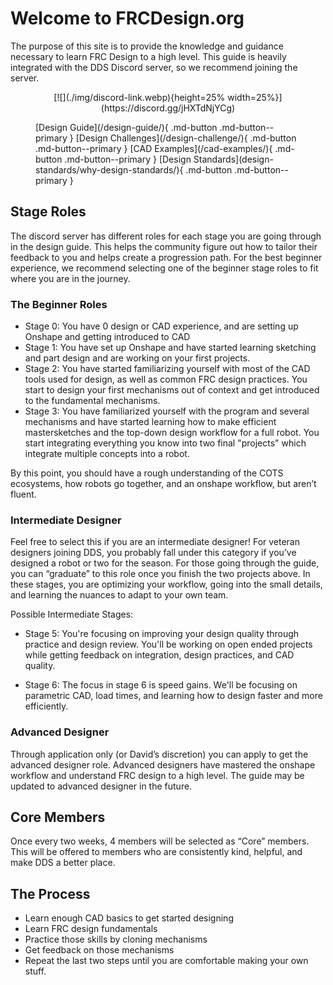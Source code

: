 <meta property="og:title" content="FRCDesign.org">
<meta property="og:description" content="A comprehensive guide to all things FRC Design">
<meta property="og:type" content="website">
<meta property="og:url" content="https://www.frcdesign.org/">
<meta property="og:image" content="https://www.frcdesign.org/img/embed/index.webp">
<meta name="theme-color" content="#4CAE4F">


# Welcome to FRCDesign.org

The purpose of this site is to provide the knowledge and guidance necessary to learn FRC Design to a high level. This guide is heavily integrated with the DDS Discord server, so we recommend joining the server.

<center>[![](./img/discord-link.webp){height=25% width=25%}](https://discord.gg/jHXTdNjYCg)</center>

<figure markdown="span">
    [Design Guide](/design-guide/){ .md-button .md-button--primary }
    [Design Challenges](/design-challenge/){ .md-button .md-button--primary }
    [CAD Examples](/cad-examples/){ .md-button .md-button--primary }
    [Design Standards](design-standards/why-design-standards/){ .md-button .md-button--primary }
</figure>

## Stage Roles
The discord server has different roles for each stage you are going through in the design guide. This helps the community figure out how to tailor their feedback to you and helps create a progression path. For the best beginner experience, we recommend selecting one of the beginner stage roles to fit where you are in the journey.

### **The Beginner Roles**

- Stage 0: You have 0 design or CAD experience, and are setting up Onshape and getting introduced to CAD
- Stage 1: You have set up Onshape and have started learning sketching and part design and are working on your first projects.
- Stage 2: You have started familiarizing yourself with most of the CAD tools used for design, as well as common FRC design practices. You start to design your first mechanisms out of context and get introduced to the fundamental mechanisms.
- Stage 3: You have familiarized yourself with the program and several mechanisms and have started learning how to make efficient mastersketches and the top-down design workflow for a full robot. You start integrating everything you know into two final "projects" which integrate multiple concepts into a robot.

By this point, you should have a rough understanding of the COTS ecosystems, how robots go together, and an onshape workflow, but aren’t fluent.

### **Intermediate Designer**
Feel free to select this if you are an intermediate designer! For veteran designers joining DDS, you probably fall under this category if you’ve designed a robot or two for the season. For those going through the guide, you can “graduate” to this role once you finish the two projects above. In these stages, you are optimizing your workflow, going into the small details, and learning the nuances to adapt to your own team.

Possible Intermediate Stages:

- Stage 5: You're focusing on improving your design quality through practice and design review. You'll be working on open ended projects while getting feedback on integration, design practices, and CAD quality.  

- Stage 6: The focus in stage 6 is speed gains. We'll be focusing on parametric CAD, load times, and learning how to design faster and more efficiently. 

### **Advanced Designer**
Through application only (or David’s discretion) you can apply to get the advanced designer role. Advanced designers have mastered the onshape workflow and understand FRC design to a high level. The guide may be updated to advanced designer in the future. 

## Core Members
Once every two weeks, 4 members will be selected as “Core” members. This will be offered to members who are consistently kind, helpful, and make DDS a better place. 

## The Process
- Learn enough CAD basics to get started designing
- Learn FRC design fundamentals
- Practice those skills by cloning mechanisms
- Get feedback on those mechanisms
- Repeat the last two steps until you are comfortable making your own stuff.